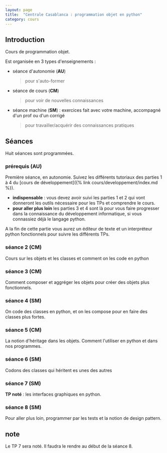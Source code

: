 ```yaml
---
layout: page
title:  "Centrale Casablanca : programmation objet en python"
category: cours
---
```


## Introduction

Cours de programmation objet.

Est organisée en 3 types d'enseignements :

* séance d'autonomie (**AU**)
  > pour s'auto-former
* séance de cours (**CM**)
  > pour voir de nouvelles connaissances
* séance machine (**SM**) : exercices fait avec votre machine, accompagné d'un prof ou d'un corrigé
  > pour travailler/acquérir des connaissances pratiques

## Séances

Huit séances sont programmées.

### prérequis (**AU**)

Première séance, en autonomie. Suivez les différents tutoriaux des parties 1 à 4 du [cours de développement]({% link cours/developpement/index.md %}). 

* **indispensable** : vous devez avoir suivi les parties 1 et 2 qui vont donneront les outils nécessaire pour les TPs et comprendre le cours. 
* **pour aller plus loin** les parties 3 et 4 sont là pour vous faire progresser dans la connaissance du développement informatique, si vous connassiez déjà le langage python.

A la fin de cette partie vous aurez un éditeur de texte et un interpréteur python fonctionnels pour suivre les différents TPs.

### séance 2 (**CM**)

Cours sur les objets et les classes et comment on les code en python

### séance 3 (**CM**)

Comment composer et aggréger les objets pour créer des objets plus fonctionnels.

### séance 4 (**SM**)

On code des classes en python, et on les compose pour en faire des classes plus fortes.

### séance 5 (**CM**)

La notion d'héritage dans les objets. Comment l'utiliser en python et dans nos programmes.

### séance 6 (**SM**)

Codons des classes qui héritent es unes des autres

### séance 7 (**SM**)

**TP noté** : les interfaces graphiques en python.

### séance 8 (**SM**)

Pour aller plus loin, programmer par les tests et la notion de design pattern.

## note

Le TP 7 sera noté. Il faudra le rendre au début de la séance 8.
